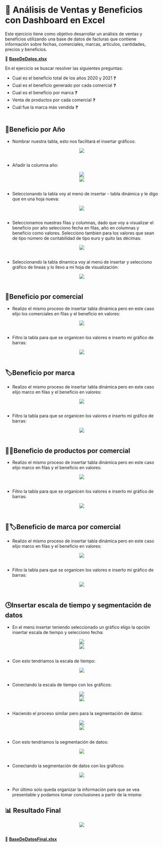 # 📝 Análisis de Ventas y Beneficios con Dashboard en Excel
Este ejercicio tiene como objetivo desarrollar un análisis de ventas y beneficios utilizando una base de datos de facturas que contiene información sobre fechas, comerciales, marcas, artículos, cantidades, precios y beneficios.

:link: **[BaseDeDatos.xlsx](https://raw.githubusercontent.com/WilliamLopez663/Analisis-de-Ventas-y-Beneficios-con-Dashboard-en-Excel/main/assets/docs/base-de-datos.xlsx)**

En el ejercicio se buscar resolver las siguientes preguntas:

- Cual es el beneficio total de los años 2020 y 2021 :question:
- Cual es el beneficio generado por cada comercial :question:
- Cual es el beneficio por marca :question:
- Venta de productos por cada comercial :question:
- Cuál fue la marca más vendida :question:
<br><br>

## 📅Beneficio por Año

- Nombrar nuestra tabla, esto nos facilitará el insertar gráficos:
<div align="center">
  <img  src="https://raw.githubusercontent.com/WilliamLopez663/Analisis-de-Ventas-y-Beneficios-con-Dashboard-en-Excel/main/assets/images/nombrar-tabla.PNG">
</div>
<br>

- Añadir la columna año:
<div align="center">
  <img  src="https://raw.githubusercontent.com/WilliamLopez663/Analisis-de-Ventas-y-Beneficios-con-Dashboard-en-Excel/main/assets/images/añadir-columna-año.PNG">
</div>
<div align="center">
  <img  src="https://raw.githubusercontent.com/WilliamLopez663/Analisis-de-Ventas-y-Beneficios-con-Dashboard-en-Excel/main/assets/images/columna-año-añadida.PNG">
</div>
<br>

- Seleccionando la tabla voy al menú de insertar - tabla dinámica y le digo que en una hoja nueva:
<div align="center">
  <img  src="https://raw.githubusercontent.com/WilliamLopez663/Analisis-de-Ventas-y-Beneficios-con-Dashboard-en-Excel/main/assets/images/insertar-tabla-dinamica.PNG">
</div>
<br>

- Seleccionamos nuestras filas y columnas, dado que voy a visualizar el beneficio por año selecciono fecha en filas, año en columnas y beneficio como valores. Selecciono tambien para los valores que sean de tipo número de contabilidad de tipo euro y quito las décimas:
<div align="center">
  <img  src="https://raw.githubusercontent.com/WilliamLopez663/Analisis-de-Ventas-y-Beneficios-con-Dashboard-en-Excel/main/assets/images/tabla-dinamica-beneficio-año.PNG">
</div>
<br>

- Seleccionando la tabla dinamica voy al menú de insertar y selecciono gráfico de lineas y lo llevo a mi hoja de visualización:
<div align="center">
  <img  src="https://raw.githubusercontent.com/WilliamLopez663/Analisis-de-Ventas-y-Beneficios-con-Dashboard-en-Excel/main/assets/images/insertar-grafico-lineas.PNG">
</div>
<br>

## :briefcase:Beneficio por comercial

- Realizo el mismo proceso de insertar tabla dinámica pero en este caso elijo los comerciales en filas y el beneficio en valores:
<div align="center">
  <img  src="https://raw.githubusercontent.com/WilliamLopez663/Analisis-de-Ventas-y-Beneficios-con-Dashboard-en-Excel/main/assets/images/insertar-tabla-dinamica-beneficio-por-comercial.PNG">
</div>
<br>

- Filtro la tabla para que se organicen los valores e inserto mi gráfico de barras:
<div align="center">
  <img  src="https://raw.githubusercontent.com/WilliamLopez663/Analisis-de-Ventas-y-Beneficios-con-Dashboard-en-Excel/main/assets/images/grafico-barras-beneficio-por-comercial.PNG">
</div>
<br>

## 🏷️Beneficio por marca

- Realizo el mismo proceso de insertar tabla dinámica pero en este caso elijo marco en filas y el beneficio en valores:
<div align="center">
  <img  src="https://raw.githubusercontent.com/WilliamLopez663/Analisis-de-Ventas-y-Beneficios-con-Dashboard-en-Excel/main/assets/images/tabla-dinamica-beneficio-marca.PNG">
</div>
<br>

- Filtro la tabla para que se organicen los valores e inserto mi gráfico de barras:
<div align="center">
  <img  src="https://raw.githubusercontent.com/WilliamLopez663/Analisis-de-Ventas-y-Beneficios-con-Dashboard-en-Excel/main/assets/images/grafico-barras-beneficio-por-marca.PNG">
</div>
<br>

## 🧑‍💼Beneficio de productos por comercial

- Realizo el mismo proceso de insertar tabla dinámica pero en este caso elijo marco en filas y el beneficio en valores:
<div align="center">
  <img  src="https://raw.githubusercontent.com/WilliamLopez663/Analisis-de-Ventas-y-Beneficios-con-Dashboard-en-Excel/main/assets/images/insertar-tabla-dinamica-beneficio-por-producto-comercial.PNG">
</div>
<br>

- Filtro la tabla para que se organicen los valores e inserto mi gráfico de barras:
<div align="center">
  <img  src="https://raw.githubusercontent.com/WilliamLopez663/Analisis-de-Ventas-y-Beneficios-con-Dashboard-en-Excel/main/assets/images/grafico-barras-beneficio-por-comercial-producto.PNG">
</div>
<br>

## :man:🏷️Beneficio de marca por comercial

- Realizo el mismo proceso de insertar tabla dinámica pero en este caso elijo marco en filas y el beneficio en valores:
<div align="center">
  <img  src="https://raw.githubusercontent.com/WilliamLopez663/Analisis-de-Ventas-y-Beneficios-con-Dashboard-en-Excel/main/assets/images/tabla-dinamica-beneficio-por-comercial-marca.PNG">
</div>
<br>

- Filtro la tabla para que se organicen los valores e inserto mi gráfico de barras:
<div align="center">
  <img  src="https://raw.githubusercontent.com/WilliamLopez663/Analisis-de-Ventas-y-Beneficios-con-Dashboard-en-Excel/main/assets/images/grafico-circular-beneficio-por-comercial-marca.PNG">
</div>
<br>

## 🕒Insertar escala de tiempo y segmentación de datos

- En el menú insertar teniendo seleccionado un gráfico eligo la opción insertar escala de tiempo y selecciono fecha:
<div align="center">
  <img  src="https://raw.githubusercontent.com/WilliamLopez663/Analisis-de-Ventas-y-Beneficios-con-Dashboard-en-Excel/main/assets/images/insertar-escala-tiempo.PNG">
</div>
<div align="center">
  <img  src="https://raw.githubusercontent.com/WilliamLopez663/Analisis-de-Ventas-y-Beneficios-con-Dashboard-en-Excel/main/assets/images/selecciono-fecha.PNG">
</div>
<br>

- Con esto tendriamos la escala de tiempo:
<div align="center">
  <img  src="https://raw.githubusercontent.com/WilliamLopez663/Analisis-de-Ventas-y-Beneficios-con-Dashboard-en-Excel/main/assets/images/escala-de-tiempo.PNG">
</div>
<br>

- Conectando la escala de tiempo con los gráficos:
<div align="center">
  <img  src="https://raw.githubusercontent.com/WilliamLopez663/Analisis-de-Ventas-y-Beneficios-con-Dashboard-en-Excel/main/assets/images/conexiones-de-informe.PNG">
</div>
<div align="center">
  <img  src="https://raw.githubusercontent.com/WilliamLopez663/Analisis-de-Ventas-y-Beneficios-con-Dashboard-en-Excel/main/assets/images/seleccionando-tablas-escala-tiempo.PNG">
</div>
<br>

- Haciendo el proceso similar pero para la segmentación de datos:
<div align="center">
  <img  src="https://raw.githubusercontent.com/WilliamLopez663/Analisis-de-Ventas-y-Beneficios-con-Dashboard-en-Excel/main/assets/images/insertar-segmentación de datos.PNG">
</div>
<div align="center">
  <img  src="https://raw.githubusercontent.com/WilliamLopez663/Analisis-de-Ventas-y-Beneficios-con-Dashboard-en-Excel/main/assets/images/selecciono-comercial.PNG">
</div>
<br>

- Con esto tendriamos la segmentación de datos:
<div align="center">
  <img  src="https://raw.githubusercontent.com/WilliamLopez663/Analisis-de-Ventas-y-Beneficios-con-Dashboard-en-Excel/main/assets/images/segmentacion-de-datos.PNG">
</div>
<br>

- Conectando la segmentación de datos con los gráficos:
<div align="center">
  <img  src="https://raw.githubusercontent.com/WilliamLopez663/Analisis-de-Ventas-y-Beneficios-con-Dashboard-en-Excel/main/assets/images/conexion-graficos-segmentacion-datos.PNG">
</div>
<br>

- Por último solo queda organizar la información para que se vea presentable y podamos tomar conclusiones a partir de la misma:

## :bar_chart: Resultado Final
<div align="center">
  <img  src="https://raw.githubusercontent.com/WilliamLopez663/Analisis-de-Ventas-y-Beneficios-con-Dashboard-en-Excel/main/assets/images/resultado-final.PNG">
</div>
<br>

:link: **[BaseDeDatosFinal.xlsx](https://raw.githubusercontent.com/WilliamLopez663/Analisis-de-Ventas-y-Beneficios-con-Dashboard-en-Excel/main/assets/docs/base-de-datos-final.xlsx)**


